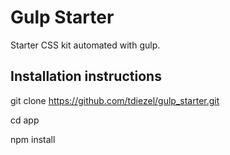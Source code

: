 # Gulp Starter

Starter CSS kit automated with gulp.

## Installation instructions

git clone https://github.com/tdiezel/gulp_starter.git

cd app

npm install